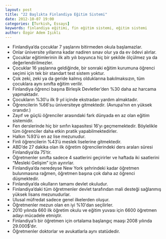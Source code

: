 ```yaml
---
layout: post
title: "22 Başlıkta Finlandiya Eğitim Sistemi"
date: 2012-10-07 19:00
categories: [Turkish, Essays]
keywords: finlandiya eğitimi, fin eğitim sistemi, eğitim sistemi
author: Özgür Adem Işıklı
---
```


- Finlandiya’da çocuklar 7 yaşlarını bitirmeden okula başlamazlar.
- Onlar üniversite yıllarına kadar nadiren sınav olur ya da ev ödevi alırlar.
- Çocuklar eğitimlerinin ilk altı yılı boyunca hiç bir şekilde ölçülmez ya da değerlendirilmezler.
- Çocuklar 16 yaşlarına geldiğinde, bir sonraki eğitim kurumuna öğrenci seçimi için tek bir standart test sistem yoktur.
- Çok zeki, zeki ya da geride kalmış olduklarına bakılmaksızın, tüm çocuklara aynı sınıfta eğitim verilir.
- Finlandiya öğrenci başına Birleşik Devletler’den %30 daha az harcama yapmaktadır.
- Çocukların %30′u ilk 9 yıl içinde ekstradan yardım almaktadır.
- Öğrencilerin %66′su üniversiteye gitmektedir. (Avrupa’nın en yüksek oranıdır.)
- Zayıf ve güçlü öğrenciler arasındaki fark dünyada en az olan eğitim sistemidir.
- Fen derslerinde hiç bir sınfın kapasitesi 16′yı geçmemektedir. Böylelikle tüm öğrenciler daha etkin pratik yapabilmektedirler.
- Halkın %93′ü en az lise mezunudur.
- Finli öğrencilerin %43′ü meslek liselerine gitmektedir.
- ABD’de 27 dakika olan ilk öğretim öğrencilerindeki ders araları süresi Finlandiya’da 75′tir.
- Öğretmenler sınıfta sadece 4 saatlerini geçirirler ve haftada iki saatlerini “Mesleki Gelişim” için ayırırlar.
- Finlandiya’da neredeyse New York şehrindeki kadar öğretmen bulunmasına rağmen, öğretmen başına çok daha az öğrenci düşmektedir.
- Finlandiya’da okulların tamamı devlet okuludur.
- Finlandiya’daki tüm öğretmenler devlet tarafından mali desteği sağlanmış yüksek lisans mezunudurlar.
- Ulusal müfredat sadece genel ilkelerden oluşur.
- Öğretmenler mezun olan en iyi %10′dan seçilirler.
- 2010 yılında 660 ilk öğretim okulu ve eğitim yuvası için 6600 öğretmen adayı mücadele etmiştir.
- Finlandiya’lı bir öğretmen için ortalama başlangıç maaşı 2008 yılında 29.000$’dır.
- Öğretmenler doktorlar ve avukatlarla aynı statüdedir.

